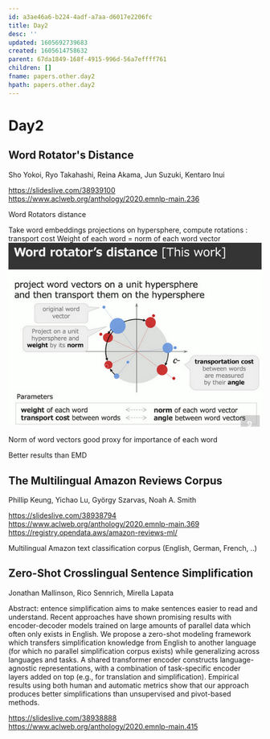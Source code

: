 ```yaml
---
id: a3ae46a6-b224-4adf-a7aa-d6017e2206fc
title: Day2
desc: ''
updated: 1605692739683
created: 1605614758632
parent: 67da1849-168f-4915-996d-56a7effff761
children: []
fname: papers.other.day2
hpath: papers.other.day2
---
```

# Day2

## Word Rotator's Distance

Sho Yokoi, Ryo Takahashi, Reina Akama, Jun Suzuki, Kentaro Inui 

<https://slideslive.com/38939100>
<https://www.aclweb.org/anthology/2020.emnlp-main.236>

Word Rotators distance

Take word embeddings projections on hypersphere, compute rotations : transport cost
Weight of each word = norm of each word vector
![](../assets/images/2020-11-17-13-07-39.png)

Norm of word vectors good proxy for importance of each word

Better results than EMD

## The Multilingual Amazon Reviews Corpus

Phillip Keung, Yichao Lu, György Szarvas, Noah A. Smith 

<https://slideslive.com/38938794>
<https://www.aclweb.org/anthology/2020.emnlp-main.369>
<https://registry.opendata.aws/amazon-reviews-ml/>

Multilingual Amazon text classification corpus (English, German, French, ..)

## Zero-Shot Crosslingual Sentence Simplification

Jonathan Mallinson, Rico Sennrich, Mirella Lapata 

Abstract: entence simplification aims to make sentences easier to read and understand. Recent approaches have shown promising results with encoder-decoder models trained on large amounts of parallel data which often only exists in English. We propose a zero-shot modeling framework which transfers simplification knowledge from English to another language (for which no parallel simplification corpus exists) while generalizing across languages and tasks. A shared transformer encoder constructs language-agnostic representations, with a combination of task-specific encoder layers added on top (e.g., for translation and simplification). Empirical results using both human and automatic metrics show that our approach produces better simplifications than unsupervised and pivot-based methods.

<https://slideslive.com/38938888>
<https://www.aclweb.org/anthology/2020.emnlp-main.415>

